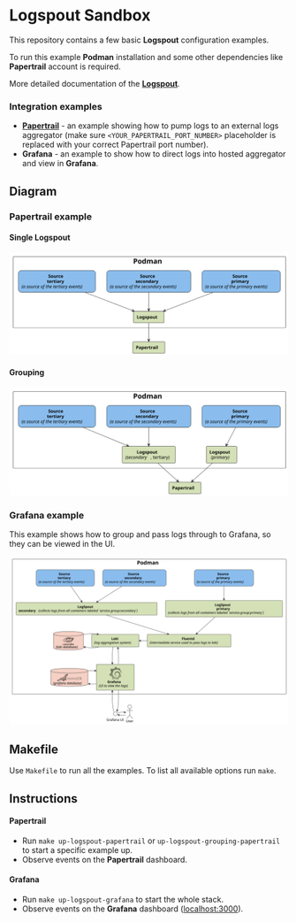 # Logspout Sandbox

This repository contains a few basic **Logspout** configuration examples.

To run this example **Podman** installation and some other dependencies like **Papertrail** account is required.

More detailed documentation of the **[Logspout](https://github.com/gliderlabs/logspout)**.

### Integration examples

- **[Papertrail](https://papertrailapp.com)** - an example showing how to pump logs to an external logs aggregator (make sure `<YOUR_PAPERTRAIL_PORT_NUMBER>` placeholder is replaced with your correct Papertrail port number).
- **Grafana** - an example to show how to direct logs into hosted aggregator and view in **Grafana**.

## Diagram

### Papertrail example

#### Single Logspout

![](diagram/one.svg)

#### Grouping

![](diagram/two.svg)

### Grafana example

This example shows how to group and pass logs through to Grafana, so they can be viewed in the UI.

![](diagram/three.svg)

## Makefile

Use `Makefile` to run all the examples. To list all available options run `make`.

## Instructions

#### Papertrail

- Run `make up-logspout-papertrail` or `up-logspout-grouping-papertrail` to start a specific example up.
- Observe events on the **Papertrail** dashboard.

#### Grafana

- Run `make up-logspout-grafana` to start the whole stack.
- Observe events on the **Grafana** dashboard ([localhost:3000](localhost:3000)).
